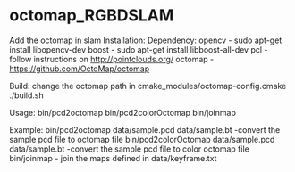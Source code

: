 # octomap_RGBDSLAM
Add the octomap in slam
Installation: Dependency: opencv - sudo apt-get install libopencv-dev boost - sudo apt-get install libboost-all-dev pcl - follow instructions on http://pointclouds.org/ octomap - https://github.com/OctoMap/octomap

Build: change the octomap path in cmake_modules/octomap-config.cmake ./build.sh

Usage: bin/pcd2octomap bin/pcd2colorOctomap bin/joinmap

Example: bin/pcd2octomap data/sample.pcd data/sample.bt -convert the sample pcd file to octomap file bin/pcd2colorOctomap data/sample.pcd data/sample.bt -convert the sample pcd file to color octomap file bin/joinmap - join the maps defined in data/keyframe.txt
